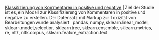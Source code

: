 [Klassifizierung von Kommentaren in positive und negative](https://github.com/Danila-Kovalenko/My_Machine_Learning/blob/main/Toxische_Menschen_auf_Internet.ipynb) | Ziel der Studie ist es, ein Modell zur Klassifizierung von Kommentaren in positive und negative zu erstellen. Der Datensatz mit Markup zur Toxizität von Bearbeitungen wurde analysiert | pandas, numpy, sklearn.linear_model, sklearn.model_selection, sklearn.tree, sklearn.ensemble, sklearn.metrics, re, nltk, nltk.corpus, sklearn.feature_extraction.text
